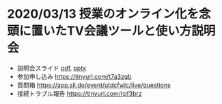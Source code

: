 
# 2020/03/13 授業のオンライン化を念頭に置いたTV会議ツールと使い方説明会

* 説明会スライド [pdf](online_lecture.pdf), [pptx](online_lecture.pptx)
* 参加申し込み https://tinyurl.com/t7a3zgb
* 質問箱 https://app.sli.do/event/utdcfwlc/live/questions
* 接続トラブル報告 https://tinyurl.com/rpf3brz
 